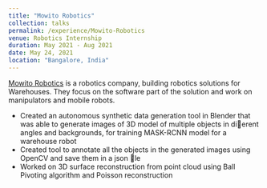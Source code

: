 ```yaml
---
title: "Mowito Robotics"
collection: talks
permalink: /experience/Mowito-Robotics
venue: Robotics Internship
duration: May 2021 - Aug 2021
date: May 24, 2021
location: "Bangalore, India"
---
```

 [Mowito Robotics](https://mowito.in/) is a robotics company, building robotics solutions for Warehouses. They focus on the software part of the solution and work on manipulators and mobile robots.

- Created an autonomous synthetic data generation tool in Blender that was able to generate images of 3D model
of multiple objects in dierent angles and backgrounds, for training MASK-RCNN model for a warehouse robot
- Created tool to annotate all the objects in the generated images using OpenCV and save them in a json le
- Worked on 3D surface reconstruction from point cloud using Ball Pivoting algorithm and Poisson reconstruction
